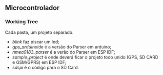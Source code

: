 ## Microcontrolador

### Working Tree

Cada pasta, um projeto separado. 
- *blink* faz piscar um led; 
- *gps_arduinoide* é a versão do Parser em arduino; 
- *nmea0183_parser* é a verão do Parser em ESP IDF;
- *sample_project* é onde deverá ficar o projeto todo unido (GPS, SD CARD e GSM/GPRS) em ESP IDF;
- *sdspi* é o código para o SD Card.
